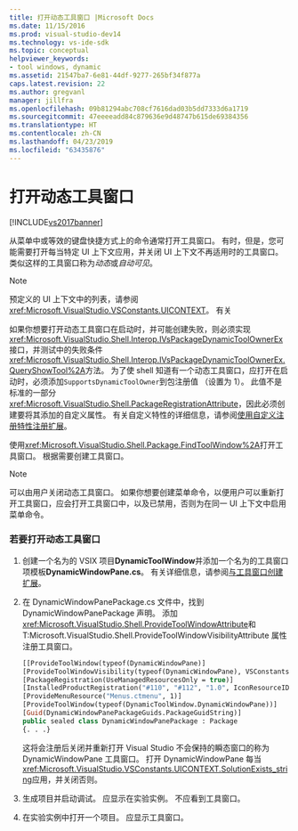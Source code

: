 ```yaml
---
title: 打开动态工具窗口 |Microsoft Docs
ms.date: 11/15/2016
ms.prod: visual-studio-dev14
ms.technology: vs-ide-sdk
ms.topic: conceptual
helpviewer_keywords:
- tool windows, dynamic
ms.assetid: 21547ba7-6e81-44df-9277-265bf34f877a
caps.latest.revision: 22
ms.author: gregvanl
manager: jillfra
ms.openlocfilehash: 09b81294abc708cf7616dad03b5dd7333d6a1719
ms.sourcegitcommit: 47eeeeadd84c879636e9d48747b615de69384356
ms.translationtype: HT
ms.contentlocale: zh-CN
ms.lasthandoff: 04/23/2019
ms.locfileid: "63435876"
---
```

# <a name="opening-a-dynamic-tool-window"></a>打开动态工具窗口
[!INCLUDE[vs2017banner](../includes/vs2017banner.md)]

从菜单中或等效的键盘快捷方式上的命令通常打开工具窗口。 有时，但是，您可能需要打开每当特定 UI 上下文应用，并关闭 UI 上下文不再适用时的工具窗口。 类似这样的工具窗口称为*动态*或*自动可见*。  
  
> [!NOTE]
> 预定义的 UI 上下文中的列表，请参阅<xref:Microsoft.VisualStudio.VSConstants.UICONTEXT>。 有关  
  
 如果你想要打开动态工具窗口在启动时，并可能创建失败，则必须实现<xref:Microsoft.VisualStudio.Shell.Interop.IVsPackageDynamicToolOwnerEx>接口，并测试中的失败条件<xref:Microsoft.VisualStudio.Shell.Interop.IVsPackageDynamicToolOwnerEx.QueryShowTool%2A>方法。 为了使 shell 知道有一个动态工具窗口，应打开在启动时，必须添加`SupportsDynamicToolOwner`到包注册值 （设置为 1）。 此值不是标准的一部分<xref:Microsoft.VisualStudio.Shell.PackageRegistrationAttribute>，因此必须创建要将其添加的自定义属性。 有关自定义特性的详细信息，请参阅[使用自定义注册特性注册扩展](../misc/using-a-custom-registration-attribute-to-register-an-extension.md)。  
  
 使用<xref:Microsoft.VisualStudio.Shell.Package.FindToolWindow%2A>打开工具窗口。 根据需要创建工具窗口。  
  
> [!NOTE]
> 可以由用户关闭动态工具窗口。 如果你想要创建菜单命令，以便用户可以重新打开工具窗口，应会打开工具窗口中，以及已禁用，否则为在同一 UI 上下文中启用菜单命令。  
  
### <a name="to-open-a-dynamic-tool-window"></a>若要打开动态工具窗口  
  
1. 创建一个名为的 VSIX 项目**DynamicToolWindow**并添加一个名为的工具窗口项模板**DynamicWindowPane.cs**。 有关详细信息，请参阅[与工具窗口创建扩展](../extensibility/creating-an-extension-with-a-tool-window.md)。  
  
2. 在 DynamicWindowPanePackage.cs 文件中，找到 DynamicWindowPanePackage 声明。 添加<xref:Microsoft.VisualStudio.Shell.ProvideToolWindowAttribute>和 T:Microsoft.VisualStudio.Shell.ProvideToolWindowVisibilityAttribute 属性注册工具窗口。  
  
    ```vb  
    [[ProvideToolWindow(typeof(DynamicWindowPane)]  
    [ProvideToolWindowVisibility(typeof(DynamicWindowPane), VSConstants.UICONTEXT.SolutionExists_string)]  
    [PackageRegistration(UseManagedResourcesOnly = true)]  
    [InstalledProductRegistration("#110", "#112", "1.0", IconResourceID = 400)] // Info on this package for Help/About  
    [ProvideMenuResource("Menus.ctmenu", 1)]  
    [ProvideToolWindow(typeof(DynamicToolWindow.DynamicWindowPane))]  
    [Guid(DynamicWindowPanePackageGuids.PackageGuidString)]  
    public sealed class DynamicWindowPanePackage : Package  
    {. . .}  
    ```  
  
     这将会注册后关闭并重新打开 Visual Studio 不会保持的瞬态窗口的称为 DynamicWindowPane 工具窗口。 打开 DynamicWindowPane 每当<xref:Microsoft.VisualStudio.VSConstants.UICONTEXT.SolutionExists_string>应用，并关闭否则。  
  
3. 生成项目并启动调试。 应显示在实验实例。 不应看到工具窗口。  
  
4. 在实验实例中打开一个项目。 应显示工具窗口。
